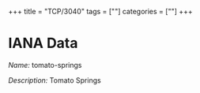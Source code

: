 +++
title = "TCP/3040"
tags = [""]
categories = [""]
+++

# IANA Data

_Name:_ tomato-springs

_Description:_ Tomato Springs

